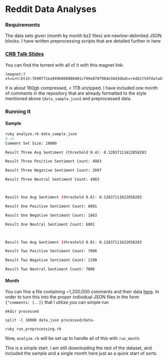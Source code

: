 # Reddit Data Analyses
### Requirements
The data sets given (month by month bz2 files) are newline-delimited JSON blocks. I have written preprocessing scripts
that are detailed further in here

### [CRB Talk Slides](http://slides.com/bobbygrayson/p/live#/0/1)

You can find the torrent with all of it with this magnet link:

```
(magnet:?xt=urn:btih:7690f71ea949b868080401c749e878f98de34d3d&dn=reddit%5Fdata&tr=http%3A%2F%2Ftracker.pushshift.io%3A6969%2Fannounce&tr=udp%3A%2F%2Ftracker.openbittorrent.com%3A80).
```

It is about 160gb compressed, < 1TB unzipped. I have included one month of comments in the repository that are already
formatted to the style mentioned above (`data_sample.json`) and preprocessed data.

### Running It

#### Sample
```bash
ruby analyze.rb data_sample.json
# =>
Comment Set Size: 10000

Result Three Avg Sentiment (threshold 0.4): 0.12837111622858283

Result Three Positive Sentiment Count: 4983

Result Three Negative Sentiment Count: 2097

Result Three Neutral Sentiment Count: 4983



Result One Avg Sentiment (threshold 0.6): 0.12837111622858283

Result One Positive Sentiment Count: 6001

Result One Negative Sentiment Count: 1663

Result One Neutral Sentiment Count: 6001



Result Two Avg Sentiment (threshold 0.8): 0.12837111622858283

Result Two Positive Sentiment Count: 7006

Result Two Negative Sentiment Count: 1199

Result Two Neutral Sentiment Count: 7006

```

#### Month
You can fine a file containing ~1,200,000 comments and their data [here](http://www.filedropper.com/data_6). In order to turn this
into the proper individual JSON files in the form `{"comments: [..]}` that I utilize you can simple run

`mkdir processed`

`split -l 10000 data.json processed/data-`

`ruby run_preprocessing.rb`

Now, `analyze.rb` will be set up to handle all of this with `run_month`.

This is a simple start. I am still downloading the rest of the dataset, and included the sample and
a single month here just as a quick start of sorts.
